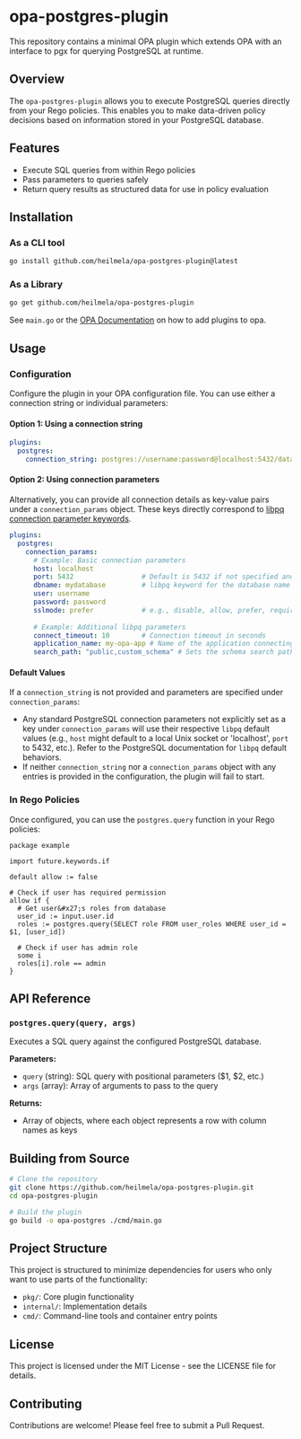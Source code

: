 # opa-postgres-plugin

This repository contains a minimal OPA plugin which extends OPA with an interface to pgx for querying PostgreSQL at runtime.

## Overview

The `opa-postgres-plugin` allows you to execute PostgreSQL queries directly from your Rego policies. This enables you to make data-driven policy decisions based on information stored in your PostgreSQL database.

## Features

- Execute SQL queries from within Rego policies
- Pass parameters to queries safely
- Return query results as structured data for use in policy evaluation

## Installation

### As a CLI tool

```bash
go install github.com/heilmela/opa-postgres-plugin@latest
```
### As a Library

```bash
go get github.com/heilmela/opa-postgres-plugin
```

See `main.go` or the [OPA Documentation](https://www.openpolicyagent.org/docs/latest/extensions/#custom-built-in-function-in-go) on how to add plugins to opa.

## Usage

### Configuration

Configure the plugin in your OPA configuration file. You can use either a connection string or individual parameters:

#### Option 1: Using a connection string

```yaml
plugins:
  postgres:
    connection_string: postgres://username:password@localhost:5432/database
```    
#### Option 2: Using connection parameters

Alternatively, you can provide all connection details as key-value pairs under a `connection_params` object. These keys directly correspond to [libpq connection parameter keywords](https://www.postgresql.org/docs/current/libpq-connect.html#LIBPQ-PARAMKEYWORDS).

```yaml
plugins:
  postgres:
    connection_params:
      # Example: Basic connection parameters
      host: localhost
      port: 5432                 # Default is 5432 if not specified and host is not a Unix socket path
      dbname: mydatabase         # libpq keyword for the database name
      user: username
      password: password
      sslmode: prefer            # e.g., disable, allow, prefer, require, verify-ca, verify-full
      
      # Example: Additional libpq parameters
      connect_timeout: 10        # Connection timeout in seconds
      application_name: my-opa-app # Name of the application connecting
      search_path: "public,custom_schema" # Sets the schema search path
```

#### Default Values

If a `connection_string` is not provided and parameters are specified under `connection_params`:
- Any standard PostgreSQL connection parameters not explicitly set as a key under `connection_params` will use their respective `libpq` default values (e.g., `host` might default to a local Unix socket or 'localhost', `port` to 5432, etc.). Refer to the PostgreSQL documentation for `libpq` default behaviors.
- If neither `connection_string` nor a `connection_params` object with any entries is provided in the configuration, the plugin will fail to start.

### In Rego Policies

Once configured, you can use the `postgres.query` function in your Rego policies:

```rego
package example

import future.keywords.if

default allow := false

# Check if user has required permission
allow if {
  # Get user&#x27;s roles from database
  user_id := input.user.id
  roles := postgres.query(SELECT role FROM user_roles WHERE user_id = $1, [user_id])

  # Check if user has admin role
  some i
  roles[i].role == admin
}
```

## API Reference

### `postgres.query(query, args)`

Executes a SQL query against the configured PostgreSQL database.

**Parameters:**
- `query` (string): SQL query with positional parameters ($1, $2, etc.)
- `args` (array): Array of arguments to pass to the query

**Returns:**
- Array of objects, where each object represents a row with column names as keys

## Building from Source

```bash
# Clone the repository
git clone https://github.com/heilmela/opa-postgres-plugin.git
cd opa-postgres-plugin

# Build the plugin
go build -o opa-postgres ./cmd/main.go
```

## Project Structure

This project is structured to minimize dependencies for users who only want to use parts of the functionality:

- `pkg/`: Core plugin functionality
- `internal/`: Implementation details
- `cmd/`: Command-line tools and container entry points

## License

This project is licensed under the MIT License - see the LICENSE file for details.

## Contributing

Contributions are welcome! Please feel free to submit a Pull Request.
